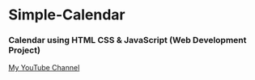 # Simple-Calendar 
### Calendar using HTML CSS & JavaScript (Web Development Project)

[My YouTube Channel](https://www.youtube.com/c/SimplifiedLearner)
